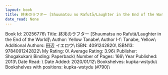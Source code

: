 ```yaml
---
layout: book
title: 終末のラフター [Shuumatsu no Rafutā/Laughter in the End of the World]
date_read: None
---
```


Book Id: 20256776\ 
Title: 終末のラフター [Shuumatsu no Rafutā/Laughter in the End of the World]\ 
Author: Yellow Tanabe\ 
Author l-f: Tanabe, Yellow\ 
Additional Authors: 田辺 イエロウ\ 
ISBN: 4091242820\ 
ISBN13: 9784091242822\ 
My Rating: 0\ 
Average Rating: 3.96\ 
Publisher: Shogakukan\ 
Binding: Paperback\ 
Number of Pages: 166\ 
Year Published: 2013\ 
Date Read: \ 
Date Added: 2020/01/12\ 
Bookshelves: kupka-wstydu\ 
Bookshelves with positions: kupka-wstydu (#790)\ 

